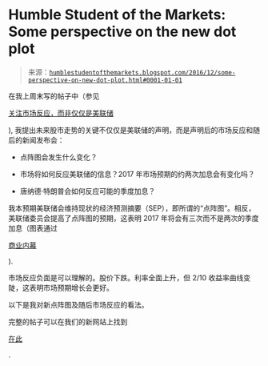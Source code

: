 <!--yml

分类：未分类

日期：2024-05-18 02:58:44

-->

# Humble Student of the Markets: Some perspective on the new dot plot

> 来源：[`humblestudentofthemarkets.blogspot.com/2016/12/some-perspective-on-new-dot-plot.html#0001-01-01`](https://humblestudentofthemarkets.blogspot.com/2016/12/some-perspective-on-new-dot-plot.html#0001-01-01)

在我上周末写的帖子中（参见

[关注市场反应，而非仅仅是美联储](https://humblestudentofthemarkets.com/2016/12/11/watch-reaction-not-just-fed/)

), 我提出未来股市走势的关键不仅仅是美联储的声明，而是声明后的市场反应和随后的新闻发布会：

+   点阵图会发生什么变化？

+   市场将如何反应美联储的信息？2017 年市场预期的约两次加息会有变化吗？

+   唐纳德·特朗普会如何反应可能的季度加息？

我本预期美联储会维持现状的经济预测摘要（SEP），即所谓的“点阵图”。相反，美联储委员会提高了点阵图的预期，这表明 2017 年将会有三次而不是两次的季度加息（图表通过

[商业内幕](http://www.businessinsider.com/fed-dot-plot-december-2016-2016-12)

).

市场反应负面是可以理解的。股价下跌。利率全面上升，但 2/10 收益率曲线变陡，这表明市场预期增长会更好。

以下是我对新点阵图及随后市场反应的看法。

完整的帖子可以在我们的新网站上找到

[在此](https://humblestudentofthemarkets.com/2016/12/14/perspective-new-dot-plot/)

.
